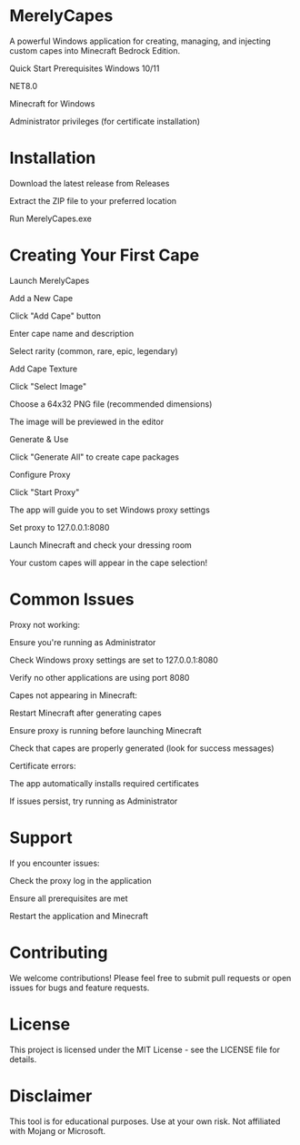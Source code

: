 # MerelyCapes
A powerful Windows application for creating, managing, and injecting custom capes into Minecraft Bedrock Edition.

Quick Start
Prerequisites
Windows 10/11

NET8.0

Minecraft for Windows

Administrator privileges (for certificate installation)

# Installation
Download the latest release from Releases

Extract the ZIP file to your preferred location

Run MerelyCapes.exe

# Creating Your First Cape

Launch MerelyCapes

Add a New Cape

Click "Add Cape" button

Enter cape name and description

Select rarity (common, rare, epic, legendary)

Add Cape Texture

Click "Select Image"

Choose a 64x32 PNG file (recommended dimensions)

The image will be previewed in the editor

Generate & Use

Click "Generate All" to create cape packages

Configure Proxy

Click "Start Proxy"

The app will guide you to set Windows proxy settings

Set proxy to 127.0.0.1:8080

Launch Minecraft and check your dressing room

Your custom capes will appear in the cape selection!

# Common Issues
Proxy not working:

Ensure you're running as Administrator

Check Windows proxy settings are set to 127.0.0.1:8080

Verify no other applications are using port 8080

Capes not appearing in Minecraft:

Restart Minecraft after generating capes

Ensure proxy is running before launching Minecraft

Check that capes are properly generated (look for success messages)

Certificate errors:

The app automatically installs required certificates

If issues persist, try running as Administrator

# Support
If you encounter issues:

Check the proxy log in the application

Ensure all prerequisites are met

Restart the application and Minecraft

# Contributing
We welcome contributions! Please feel free to submit pull requests or open issues for bugs and feature requests.

# License
This project is licensed under the MIT License - see the LICENSE file for details.

# Disclaimer
This tool is for educational purposes. Use at your own risk. Not affiliated with Mojang or Microsoft.
